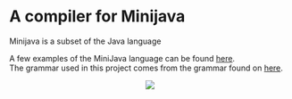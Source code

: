 # A compiler for Minijava
Minijava is a subset of the Java language

A few examples of the MiniJava language can be found <a href="https://www.cambridge.org/resources/052182060X/">here</a>. <br>
The grammar used in this project comes from the grammar found on <a href="http://www.cs.tufts.edu/~sguyer/classes/comp181-2006/minijava.html">here</a>. <br>


<center>
<img src="https://img.icons8.com/color/48/000000/java-coffee-cup-logo--v1.png"/>
</center>